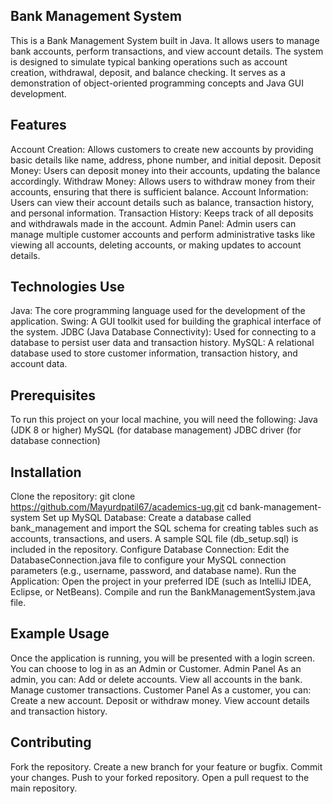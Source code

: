 ## Bank Management System
 This is a Bank Management System built in Java. It allows users to manage bank accounts, perform transactions, and view account details. The system is designed to simulate typical banking operations such as account creation, withdrawal, deposit, and balance checking. It serves as a demonstration of object-oriented programming concepts and Java GUI development.
## Features
Account Creation: Allows customers to create new accounts by providing basic details like name, address, phone number, and initial deposit. 
Deposit Money: Users can deposit money into their accounts, updating the balance accordingly.
Withdraw Money: Allows users to withdraw money from their accounts, ensuring that there is sufficient balance.
Account Information: Users can view their account details such as balance, transaction history, and personal information.
Transaction History: Keeps track of all deposits and withdrawals made in the account.
Admin Panel: Admin users can manage multiple customer accounts and perform administrative tasks 
like viewing all accounts, deleting accounts, or making updates to account details.
## Technologies Use
Java: The core programming language used for the development of the application.
Swing: A GUI toolkit used for building the graphical interface of the system.
JDBC (Java Database Connectivity): Used for connecting to a database to persist user data and transaction history.
MySQL: A relational database used to store customer information, transaction history, and account data.
## Prerequisites
To run this project on your local machine, you will need the following:
Java (JDK 8 or higher)
MySQL (for database management)
JDBC driver (for database connection)
## Installation
Clone the repository:
git clone https://github.com/Mayurdpatil67/academics-ug.git
cd bank-management-system
Set up MySQL Database:
Create a database called bank_management and import the SQL schema for creating tables such as accounts, transactions, and users. A sample SQL file (db_setup.sql) is included in the repository.
Configure Database Connection:
Edit the DatabaseConnection.java file to configure your MySQL connection parameters (e.g., username, password, and database name).
Run the Application:
Open the project in your preferred IDE (such as IntelliJ IDEA, Eclipse, or NetBeans).
Compile and run the BankManagementSystem.java file.
## Example Usage
Once the application is running, you will be presented with a login screen. You can choose to log in as an Admin or Customer.
Admin Panel
As an admin, you can:
Add or delete accounts.
View all accounts in the bank.
Manage customer transactions.
Customer Panel
As a customer, you can:
Create a new account.
Deposit or withdraw money.
View account details and transaction history.
## Contributing
Fork the repository.
Create a new branch for your feature or bugfix.
Commit your changes.
Push to your forked repository.
Open a pull request to the main repository.
